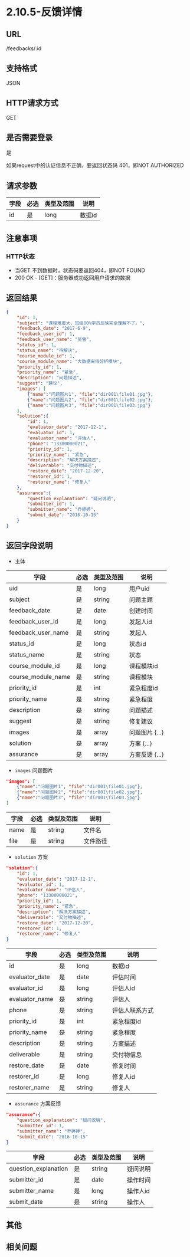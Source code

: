 # 2.10.5-反馈详情

## URL

/feedbacks/:id

## 支持格式

JSON

## HTTP请求方式

GET

## 是否需要登录

是

如果request中的认证信息不正确，要返回状态码 401，即NOT AUTHORIZED

## 请求参数

字段 | 必选 | 类型及范围 | 说明
----|------|----------|-------------
id    |   是   | long    | 数据id

## 注意事项

### HTTP状态

- 当GET 不到数据时，状态码要返回404，即NOT FOUND
- 200 OK - [GET]：服务器成功返回用户请求的数据

## 返回结果

```json
{
    "id": 1,
    "subject": "课程难度大，班级80%学员反映完全理解不了。",
    "feedback_date": "2017-6-9",
    "feedback_user_id": 1,
    "feedback_user_name": "吴雪",
    "status_id": 1,
    "status_name": "待解决",
    "course_module_id": 1,
    "course_module_name": "大数据离线分析模块",
    "priority_id": 1,
    "priority_name": "紧急",
    "description": "问题描述",
    "suggest": "建议",
    "images": [
        {"name":"问题图片1", "file":"dir001\file01.jpg"},
        {"name":"问题图片2", "file":"dir001\file02.jpg"},
        {"name":"问题图片3", "file":"dir001\file03.jpg"}
    ],
    "solution":{
        "id": 1,
        "evaluator_date": "2017-12-1",
        "evaluator_id": 1,
        "evaluator_name": "评估人",
        "phone": "13300000021",
        "priority_id": 1,
        "priority_name": "紧急",
        "description": "解决方案描述",
        "deliverable": "交付物描述",
        "restore_date": "2017-12-20",
        "restorer_id": 1,
        "restorer_name": "修复人"
    },
    "assurance":{
        "question_explanation": "疑问说明",
        "submitter_id": 1,
        "submitter_name": "乔婷婷",
        "submit_date": "2016-10-15"
    }
}
```

## 返回字段说明

- 主体

字段 | 必选 | 类型及范围 | 说明
----|------|----------|-------------
uid                 |   是   | long      | 用户uid
subject             |   是   | string    | 问题主题
feedback_date       |   是   | date      | 创建时间
feedback_user_id    |   是   | long      | 发起人id
feedback_user_name  |   是   | string    | 发起人
status_id           |   是   | long      | 状态id
status_name         |   是   | string    | 状态
course_module_id    |   是   | long      | 课程模块id
course_module_name  |   是   | string    | 课程模块
priority_id         |   是   | int       | 紧急程度id
priority_name       |   是   | string    | 紧急程度
description         |   是   | string    | 问题描述
suggest             |   是   | string    | 修复建议
images              |   是   | array     | 问题图片 {...}
solution            |   是   | array     | 方案 {...}
assurance           |   是   | array     | 方案反馈 {...}

- `images` 问题图片

```json
"images": [
    {"name":"问题图片1", "file":"dir001\file01.jpg"},
    {"name":"问题图片2", "file":"dir001\file02.jpg"},
    {"name":"问题图片3", "file":"dir001\file03.jpg"}
]
```

字段 | 必选 | 类型及范围 | 说明
----|------|----------|-------------
name         |   是   | string    | 文件名
file         |   是   | string    | 文件路径

- `solution` 方案

```json
"solution":{
    "id": 1,
    "evaluator_date": "2017-12-1",
    "evaluator_id": 1,
    "evaluator_name": "评估人",
    "phone": "13300000021",
    "priority_id": 1,
    "priority_name": "紧急",
    "description": "解决方案描述",
    "deliverable": "交付物描述",
    "restore_date": "2017-12-20",
    "restorer_id": 1,
    "restorer_name": "修复人"
}
```

字段 | 必选 | 类型及范围 | 说明
----|------|----------|-------------
id                 |   是   | long      | 数据id
evaluator_date     |   是   | date      | 评估时间
evaluator_id       |   是   | long      | 评估人id
evaluator_name     |   是   | string    | 评估人
phone              |   是   | string    | 评估人联系方式
priority_id        |   是   | int       | 紧急程度id
priority_name      |   是   | string    | 紧急程度
description        |   是   | string    | 方案描述
deliverable        |   是   | string    | 交付物信息
restore_date       |   是   | date      | 修复时间
restorer_id        |   是   | long      | 修复人id
restorer_name      |   是   | string    | 修复人

- `assurance` 方案反馈

```json
"assurance":{
    "question_explanation": "疑问说明",
    "submitter_id": 1,
    "submitter_name": "乔婷婷",
    "submit_date": "2016-10-15"
}
```

字段 | 必选 | 类型及范围 | 说明
----|------|----------|-------------
question_explanation  |   是   | string   | 疑问说明
submitter_id          |   是   | date     | 操作时间
submitter_name        |   是   | long     | 操作人id
submit_date           |   是   | string   | 操作人

## 其他

## 相关问题
